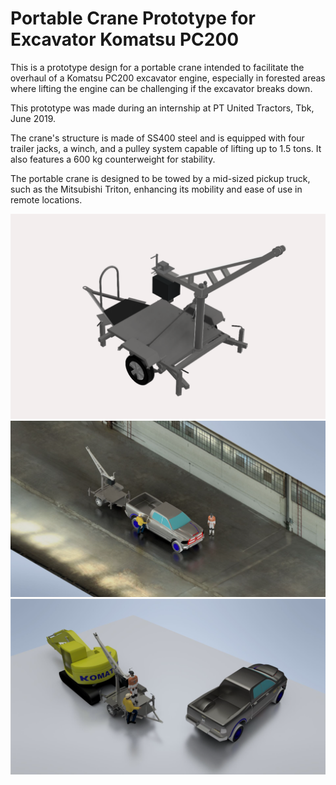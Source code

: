 # Portable Crane Prototype for Excavator Komatsu PC200

This is a prototype design for a portable crane intended to facilitate the overhaul of a Komatsu PC200 excavator engine, especially in forested areas where lifting the engine can be challenging if the excavator breaks down.

This prototype was made during an internship at PT United Tractors, Tbk, June 2019.

The crane's structure is made of SS400 steel and is equipped with four trailer jacks, a winch, and a pulley system capable of lifting up to 1.5 tons. It also features a 600 kg counterweight for stability.

The portable crane is designed to be towed by a mid-sized pickup truck, such as the Mitsubishi Triton, enhancing its mobility and ease of use in remote locations.

![Portable Crane](images/crane1.png)
![Portable Crane](images/crane2.png)
![Portable Crane](images/crane3.png)
